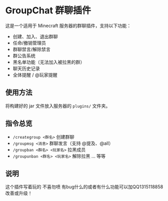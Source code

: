 # GroupChat 群聊插件

这是一个适用于 Minecraft 服务器的群聊插件，支持以下功能：

- 创建、加入、退出群聊
- 任命/撤销管理员
- 群聊禁言/解除禁言
- 群公告系统
- 黑名单功能（无法加入被拉黑的群）
- 聊天历史记录
- 全体提醒 / @玩家提醒

## 使用方法
将构建好的 jar 文件放入服务器的 `plugins/` 文件夹。

## 指令总览
- `/creategroup <群名>` 创建群聊
- `/groupmsg <消息>` 群聊发言（支持 @提及、@all）
- `/groupban <群名> <玩家名>` 拉黑成员
- `/groupunban <群名> <玩家名>` 解除拉黑
  ... 等等

## 说明
这个插件写着玩的
不喜勿喷
有bug什么的或者有什么功能可以加QQ1315118858改善或升级！